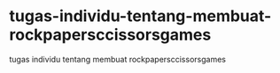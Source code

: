 # tugas-individu-tentang-membuat-rockpapersccissorsgames
tugas individu tentang membuat rockpapersccissorsgames

